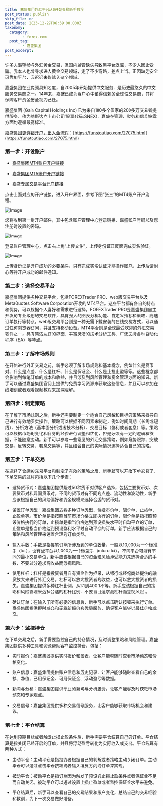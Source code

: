 ```yaml
---
title: 嘉盛集团外汇平台从0开始交易新手教程
post_status: publish
skip_file: no
post_date: 2023-12-29T06:39:00.000Z
taxonomy:
  category:
        - forex-com
  post_tag:
        - 嘉盛集团
post_excerpt: 
---
```

许多人渴望参与外汇黄金交易，但国内监管缺失导致黑平台泛滥，不少人因此受骗。我本人也曾寻求进入黄金交易领域，走了不少弯路，差点上当。正因缺乏安全可靠的平台，我迟迟未能踏入这个领域。

嘉盛集团在业内颇具知名度，自2005年开始提供中文服务，是历史最悠久的中文服务交易商之一。14年来，嘉盛已成为客户心中值得信赖的全球性交易商，其将保障客户资金安全视为己任。

嘉盛集团 (Gain Capital Holdings Inc) 已为来自180多个国家的200多万交易者提供服务。作为纳斯达克上市公司(股票代码:SNEX)，嘉盛在管理、财务和信息披露方面均遵循最高标准。

[嘉盛集团更详细开户，出入金流程](https://funstoutiao.com/27075.html)：[https://funstoutiao.com/27075.html](https://funstoutiao.com/27075.html)

### 第一步：开设账户

* [嘉盛集团MT4账户开户链接](https://s.ssgg.net/jsmt4)

* [嘉盛集团MT5账户开户链接](https://s.ssgg.net/jsmt5)

* [嘉盛专属交易平台开户链接](https://s.ssgg.net/js)

点击上面对应的开户链接，进入开户界面，参考下图“张三”的MT4账户开户流程。

![Image](https://prod-files-secure.s3.us-west-2.amazonaws.com/39ed1227-6d7d-4570-be36-9ccd4a2c4241/7a167aea-686b-400d-af59-4e18eb607a40/640.png?X-Amz-Algorithm=AWS4-HMAC-SHA256&X-Amz-Content-Sha256=UNSIGNED-PAYLOAD&X-Amz-Credential=ASIAZI2LB4662KT437E6%2F20250716%2Fus-west-2%2Fs3%2Faws4_request&X-Amz-Date=20250716T041309Z&X-Amz-Expires=3600&X-Amz-Security-Token=IQoJb3JpZ2luX2VjEDwaCXVzLXdlc3QtMiJIMEYCIQD7vnRlGRCiqmdmSpo0dEBWEuRXz5cqxacJCJaQ4cxyiwIhAOHDeBAu%2FYV%2B2gowAhG6tSzD177fmC%2F%2F%2FBEaRlQWHeCHKv8DCFUQABoMNjM3NDIzMTgzODA1IgzpjBX%2F%2FFzPpPvcDCoq3ANKebKLpvUtb5v7uPAsJf91XjkrVO0s2yuqg1U1PQrS6w7rgMLT2UF06PBmbqhg2SKIoRxa%2FUfTey59KxcSxYKZNrbpP%2BN2aIGIvVyZiXZVtuJjFMNM4J%2BanGgOPPbUe9ZnSoQCGbDlrqOhBr1zUbiRYJ%2FoETVtrAK4zpgFvtSlmID7v0z7BVY4sV5CkppskU1m2vslmtqg2hNz%2FfYLNnfvgs3v9eVFH5bpSPX8xjDkruVu0ftSoUNl2ZBhwxRvyAS%2FA0D5ri91awpJZju8ZL4wdZHylfarg78cS5VOs3o%2BG9xtdNnm6q0%2BNBZWJu6OrP%2FLNUX4iWczdf%2BVNhIPdz0wkvq0ZIZDUpta8baigOBGKjZpTYxQTT5EaUb51zn5iMaYmFaGO1jBzDcFqzy1ciiQFbKl%2BHnb0QP7LvjIWtIWmTddshsLZZnc1E6h1cWai5z%2BMTT3OisYZ9bsFI0N7bT7tUDhSr4lk75dsUHA682CG2y%2BLSBXp9uee1ML483%2Bvprx6LhOz167R9v6BbTzy3J4ZKAAGB%2BLXsoIIz6i%2FZLneZknsrByyx5QtPGQFMz%2FbWdcaCWpDqzzL07CdiS6M1QP3ZZ2ktN4bOid5g0x3KXeLrOjhnMDH0rgQxP%2FZTD4v9zDBjqkAWbHFrjaHbC3%2BZw5jct5b4CYOxf8%2B2ndRjLpq1MOpWjLia8Nm6S4QkxjE0IlPt62MVXlKFC1Q7FHi2hIMBab73ktdA5nFtKR10oNOQKB7PLdbU4xOMSueGvJUXcqF39mI%2BPljRfBuGSzjez4avlhIq8rJxggRvkBv3CqqEH4L%2BaKzuuPWJRQeGumc29s%2FLcuvHmehyKx7WrUx1KVnt707fC9RwDP&X-Amz-Signature=8289e1b2d0429bbf16ce63c3ceaa4e6f3c9c8963f309e9306871557c89f6837d&X-Amz-SignedHeaders=host&x-amz-checksum-mode=ENABLED&x-id=GetObject)

您将收到第一封开户邮件，其中包含账户管理中心登录链接、嘉盛账户号码以及您注册时设置的密码。

![Image](https://prod-files-secure.s3.us-west-2.amazonaws.com/39ed1227-6d7d-4570-be36-9ccd4a2c4241/eaa1c6b3-2877-4284-a0e1-530e222c27fb/image.png?X-Amz-Algorithm=AWS4-HMAC-SHA256&X-Amz-Content-Sha256=UNSIGNED-PAYLOAD&X-Amz-Credential=ASIAZI2LB4662KT437E6%2F20250716%2Fus-west-2%2Fs3%2Faws4_request&X-Amz-Date=20250716T041309Z&X-Amz-Expires=3600&X-Amz-Security-Token=IQoJb3JpZ2luX2VjEDwaCXVzLXdlc3QtMiJIMEYCIQD7vnRlGRCiqmdmSpo0dEBWEuRXz5cqxacJCJaQ4cxyiwIhAOHDeBAu%2FYV%2B2gowAhG6tSzD177fmC%2F%2F%2FBEaRlQWHeCHKv8DCFUQABoMNjM3NDIzMTgzODA1IgzpjBX%2F%2FFzPpPvcDCoq3ANKebKLpvUtb5v7uPAsJf91XjkrVO0s2yuqg1U1PQrS6w7rgMLT2UF06PBmbqhg2SKIoRxa%2FUfTey59KxcSxYKZNrbpP%2BN2aIGIvVyZiXZVtuJjFMNM4J%2BanGgOPPbUe9ZnSoQCGbDlrqOhBr1zUbiRYJ%2FoETVtrAK4zpgFvtSlmID7v0z7BVY4sV5CkppskU1m2vslmtqg2hNz%2FfYLNnfvgs3v9eVFH5bpSPX8xjDkruVu0ftSoUNl2ZBhwxRvyAS%2FA0D5ri91awpJZju8ZL4wdZHylfarg78cS5VOs3o%2BG9xtdNnm6q0%2BNBZWJu6OrP%2FLNUX4iWczdf%2BVNhIPdz0wkvq0ZIZDUpta8baigOBGKjZpTYxQTT5EaUb51zn5iMaYmFaGO1jBzDcFqzy1ciiQFbKl%2BHnb0QP7LvjIWtIWmTddshsLZZnc1E6h1cWai5z%2BMTT3OisYZ9bsFI0N7bT7tUDhSr4lk75dsUHA682CG2y%2BLSBXp9uee1ML483%2Bvprx6LhOz167R9v6BbTzy3J4ZKAAGB%2BLXsoIIz6i%2FZLneZknsrByyx5QtPGQFMz%2FbWdcaCWpDqzzL07CdiS6M1QP3ZZ2ktN4bOid5g0x3KXeLrOjhnMDH0rgQxP%2FZTD4v9zDBjqkAWbHFrjaHbC3%2BZw5jct5b4CYOxf8%2B2ndRjLpq1MOpWjLia8Nm6S4QkxjE0IlPt62MVXlKFC1Q7FHi2hIMBab73ktdA5nFtKR10oNOQKB7PLdbU4xOMSueGvJUXcqF39mI%2BPljRfBuGSzjez4avlhIq8rJxggRvkBv3CqqEH4L%2BaKzuuPWJRQeGumc29s%2FLcuvHmehyKx7WrUx1KVnt707fC9RwDP&X-Amz-Signature=26d418d217227de6866347d4cf825294c6b94d9a06a694986e8ecde0e84b12b9&X-Amz-SignedHeaders=host&x-amz-checksum-mode=ENABLED&x-id=GetObject)

登录账户管理中心，点击右上角“上传文件”，上传身份证正反面完成实名验证。

![Image](https://prod-files-secure.s3.us-west-2.amazonaws.com/39ed1227-6d7d-4570-be36-9ccd4a2c4241/54090639-09fc-46b4-a135-e0289f707147/image.png?X-Amz-Algorithm=AWS4-HMAC-SHA256&X-Amz-Content-Sha256=UNSIGNED-PAYLOAD&X-Amz-Credential=ASIAZI2LB4662KT437E6%2F20250716%2Fus-west-2%2Fs3%2Faws4_request&X-Amz-Date=20250716T041309Z&X-Amz-Expires=3600&X-Amz-Security-Token=IQoJb3JpZ2luX2VjEDwaCXVzLXdlc3QtMiJIMEYCIQD7vnRlGRCiqmdmSpo0dEBWEuRXz5cqxacJCJaQ4cxyiwIhAOHDeBAu%2FYV%2B2gowAhG6tSzD177fmC%2F%2F%2FBEaRlQWHeCHKv8DCFUQABoMNjM3NDIzMTgzODA1IgzpjBX%2F%2FFzPpPvcDCoq3ANKebKLpvUtb5v7uPAsJf91XjkrVO0s2yuqg1U1PQrS6w7rgMLT2UF06PBmbqhg2SKIoRxa%2FUfTey59KxcSxYKZNrbpP%2BN2aIGIvVyZiXZVtuJjFMNM4J%2BanGgOPPbUe9ZnSoQCGbDlrqOhBr1zUbiRYJ%2FoETVtrAK4zpgFvtSlmID7v0z7BVY4sV5CkppskU1m2vslmtqg2hNz%2FfYLNnfvgs3v9eVFH5bpSPX8xjDkruVu0ftSoUNl2ZBhwxRvyAS%2FA0D5ri91awpJZju8ZL4wdZHylfarg78cS5VOs3o%2BG9xtdNnm6q0%2BNBZWJu6OrP%2FLNUX4iWczdf%2BVNhIPdz0wkvq0ZIZDUpta8baigOBGKjZpTYxQTT5EaUb51zn5iMaYmFaGO1jBzDcFqzy1ciiQFbKl%2BHnb0QP7LvjIWtIWmTddshsLZZnc1E6h1cWai5z%2BMTT3OisYZ9bsFI0N7bT7tUDhSr4lk75dsUHA682CG2y%2BLSBXp9uee1ML483%2Bvprx6LhOz167R9v6BbTzy3J4ZKAAGB%2BLXsoIIz6i%2FZLneZknsrByyx5QtPGQFMz%2FbWdcaCWpDqzzL07CdiS6M1QP3ZZ2ktN4bOid5g0x3KXeLrOjhnMDH0rgQxP%2FZTD4v9zDBjqkAWbHFrjaHbC3%2BZw5jct5b4CYOxf8%2B2ndRjLpq1MOpWjLia8Nm6S4QkxjE0IlPt62MVXlKFC1Q7FHi2hIMBab73ktdA5nFtKR10oNOQKB7PLdbU4xOMSueGvJUXcqF39mI%2BPljRfBuGSzjez4avlhIq8rJxggRvkBv3CqqEH4L%2BaKzuuPWJRQeGumc29s%2FLcuvHmehyKx7WrUx1KVnt707fC9RwDP&X-Amz-Signature=4b8630fbc66ccfd2dd6ef20801ec1afeab89bb846c840c0dc9ecc9dd328180c5&X-Amz-SignedHeaders=host&x-amz-checksum-mode=ENABLED&x-id=GetObject)

上传身份证是开户成功的必要条件，只有完成实名认证才能操作账户。上传后请耐心等待开户成功的邮件通知。

### 第二步：选择交易平台

嘉盛集团提供多种交易平台，包括FOREXTrader PRO、web版交易平台以及MetaQuotes Software Corporation开发的MT4平台。这些平台都有各自的特点和优势，可以根据个人喜好和需求进行选择。FOREXTrader PRO是嘉盛集团自主开发的专业级别的交易软件，具有强大的图表分析功能、自定义指标和策略、高速订单执行等特点。web版交易平台则是一种无需下载安装的在线交易方式，可以通过任何浏览器访问，并且支持移动设备。MT4平台则是全球最受欢迎的外汇交易软件之一，具有简洁友好的界面、丰富灵活的技术分析工具、广泛支持各种自动化程序（EA）等特点。

### 第三步：了解市场规则

在开始进行外汇交易之前，新手必须了解市场规则和基本概念，例如什么是货币对、什么是点差、什么是杠杆、什么是保证金、什么是止损止盈等等。这些概念都会影响到每笔订单的成本和收益，并且涉及到风险管理和资金管理方面的知识。新手可以通过嘉盛集团官网上提供的免费学习资源来获取这些信息，并且可以参加在线培训或者观看视频教程来加深理解。

### 第四步：制定策略

在了解了市场规则之后，新手还需要制定一个适合自己风格和目标的策略来指导自己进行有效地买卖操作。策略可以根据不同因素来制定，例如时间周期（长线或短线）、分析方法（基本面分析或者技术分析）、交易目标（盈利或者套息）等。策略可以根据市场的变化和自身的经验进行调整和优化，但是必须有一定的逻辑和依据，不能随意变动。新手可以参考一些常见的外汇交易策略，例如趋势跟踪、突破交易、反转交易、套息交易等，并且结合自己的实际情况选择适合自己的策略。

### 第五步：下单交易

在选择了合适的交易平台和制定了有效的策略之后，新手就可以开始下单交易了。下单交易的过程包括以下几个步骤：

* 选择货币对：嘉盛集团提供超过50种货币对供客户选择，包括主要货币对、次要货币对和异国货币对。不同的货币对有不同的点差、流动性和波动性，新手应该根据自己的风险偏好和资金规模来选择合适的货币对。

* 设置订单类型：嘉盛集团支持多种订单类型，包括市价单、限价单、止损单、止盈单等。市价单是指按照当前市场价格立即执行的订单，限价单是指按照预设价格执行的订单，止损单是指当价格达到预设损失水平时自动平仓的订单，止盈单是指当价格达到预设盈利水平时自动平仓的订单。新手应该根据自己的策略和风险管理来设置合理的订单类型。

* 输入手数：手数是指每笔订单所涉及到的单位数量，一般以10,000为一个标准手（lot），也有些平台以1,000为一个微型手（micro lot）。不同平台可能有不同的最小交易单位，新手应该根据自己的资金和风险承受能力来选择合适的手数，不要过分追求高收益而忽视风险。

* 使用杠杆：杠杆是指投资者用自有资金作为担保，从银行或经纪商处提供的融资放大来进行外汇交易。杠杆可以放大投资者的收益，也可以放大投资者的损失。嘉盛集团提供多种杠杆比例，从1:1到400:1不等。新手应该根据自己的策略和风险管理来选择合适的杠杆比例，不要盲目追求高杠杆而忽视风险 。

* 确认订单：在输入了所有必要的信息后，新手可以点击确认按钮来执行订单。嘉盛集团提供即时成交和无重新报价的优质服务，确保客户能够以最佳价格成交。

### 第六步：监控持仓

在下单交易之后，新手需要监控自己的持仓情况，及时调整策略和风险管理。嘉盛集团提供多种工具和资源帮助客户监控持仓，包括：

* 实时报价：嘉盛集团提供实时报价和图表，让客户能够随时查看市场动态和价格变化。

* 账户信息：嘉盛集团提供账户信息和历史记录，让客户能够随时查看自己的余额、净值、已用保证金、可用保证金、浮动盈亏等数据。

* 新闻与分析：嘉盛集团提供专业的新闻与分析服务，让客户能够及时获取市场动态和专家观点。

* 交易信号：嘉盛集团提供多种交易信号服务，让客户能够获取市场机会和建议。

### 第七步：平仓结算

在达到预期目标或者触发止损止盈条件后，新手需要平仓结算自己的订单。平仓结算是指关闭已经开启的订单，并且将浮动盈亏转化为实际收入或支出。平仓结算有两种方式：

* 主动平仓：主动平仓是指投资者根据自己的判断或者策略主动关闭订单。主动平仓可以通过点击平仓按钮或者输入相反方向的订单来实现。

* 被动平仓：被动平仓是指订单因为触发了预设的止损止盈条件或者保证金不足而自动关闭。被动平仓可以通过设置止损止盈单或者监控保证金水平来避免。

* 平仓结算后，新手可以查看自己的交易结果和账户变化，总结自己的交易经验和教训，为下一次交易做好准备。